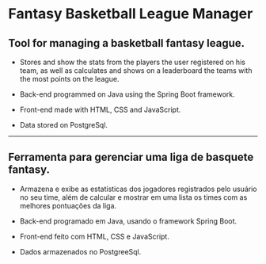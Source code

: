 # Fantasy Basketball League Manager

## Tool for managing a basketball fantasy league.

- Stores and show the stats from the players the user registered on his team, as well as calculates and shows on a leaderboard the teams with the most points on the league.

- Back-end programmed on Java using the Spring Boot framework.

- Front-end made with HTML, CSS and JavaScript.

- Data stored on PostgreSql.

<hr>

## Ferramenta para gerenciar uma liga de basquete fantasy.

- Armazena e exibe as estatísticas dos jogadores registrados pelo usuário no seu time, além de calcular e mostrar em uma lista os times com as melhores pontuações da liga.

- Back-end programado em Java, usando o framework Spring Boot.

- Front-end feito com HTML, CSS e JavaScript.

- Dados armazenados no PostgreeSql.

